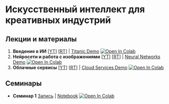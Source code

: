 # Искусственный интеллект для креативных индустрий

## Лекции и материалы

1. **Введение в ИИ** [[YT](https://www.youtu.be/T9RK3Le-6jY)] [[RT](https://rutube.ru/video/private/66e9e5bff90e448713f2a1dc03e93f40/?p=4MJWTaw2StroDtsyUhbvzw)] | [Titanic Demo](1-IntroAI/titanic.ipynb) [![Open In Colab](https://colab.research.google.com/assets/colab-badge.svg)](https://githubtocolab.com/shwars/ai-for-creatives/blob/main/1-IntroAI/titanic.ipynb)
2. **Нейросети и работа с изображениями** [[YT](https://youtu.be/9yUoWCtl618)] [[RT](https://rutube.ru/video/private/e0a460214bc032394b2c1ad118645306/?p=TohjmwRxtPLNdkjnd2_uKw)] | [Neural Networks Demo](2-NeuralNets/NeuralNetworks.ipynb) [![Open In Colab](https://colab.research.google.com/assets/colab-badge.svg)](https://githubtocolab.com/shwars/ai-for-creatives/blob/main/2-NeuralNets/NeuralNetworks.ipynb)
3. **Облачные сервисы** [[YT](https://www.youtube.com/watch?v=YJ4BNjB0cwM)] [[RT](https://rutube.ru/video/private/5e943f2456f6f55a2a906b6573d610d6/?p=AOS-wEkmsLoUfkrEvXAHCg)] | [Cloud Services Demo](3-CloudServices/CloudServices.ipynb) [![Open In Colab](https://colab.research.google.com/assets/colab-badge.svg)](https://githubtocolab.com/shwars/ai-for-creatives/blob/main/3-CloudServices/CloudServices.ipynb)

## Семинары
* **Семинар 1** [Запись](https://my.mts-link.ru/53912089/creative-ai-1/record-new/2008917206) | [Notebook](Seminars/Seminar_1.ipynb) [![Open In Colab](https://colab.research.google.com/assets/colab-badge.svg)](https://githubtocolab.com/shwars/ai-for-creatives/blob/main/Seminars/Seminar_1.ipynb)